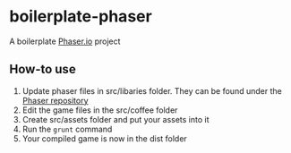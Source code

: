 boilerplate-phaser
==================

A boilerplate [Phaser.io](http://phaser.io/) project

## How-to use

 1. Update phaser files in src/libaries folder. They can be found under the [Phaser repository](https://github.com/photonstorm/phaser/tree/master/build)
 2. Edit the game files in the src/coffee folder
 3. Create src/assets folder and put your assets into it
 3. Run the `grunt` command
 4. Your compiled game is now in the dist folder